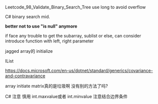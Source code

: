 ﻿Leetcode_98_Validate_Binary_Search_Tree 
use long to avoid overflow

C# binary search mid. 

**better not to use "is null" anymore**

if face any trouble to get the subarray, sublist or else, can consider introduce function with left, right parameter


jagged array的 initialize

IList

https://docs.microsoft.com/en-us/dotnet/standard/generics/covariance-and-contravariance

array initiate matrix真的是垃圾啊 没有别的方法了吗?

C# 注意 慎用 int.maxvalue或者 int.minvalue 注意结合边界条件